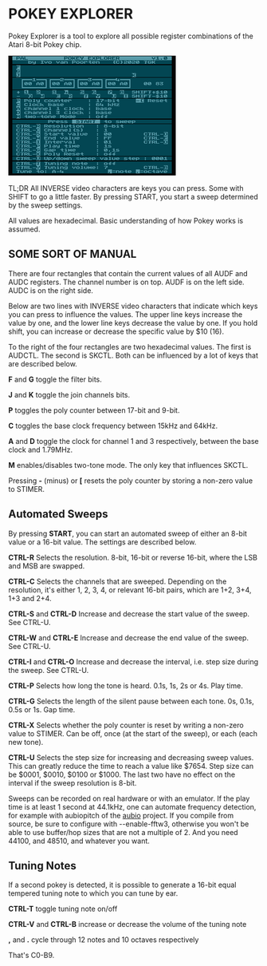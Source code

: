 POKEY EXPLORER
==============

Pokey Explorer is a tool to explore all possible register combinations of the Atari 8-bit Pokey chip.

![Default Screen](default-screen.png)

TL;DR All INVERSE video characters are keys you can press. Some with SHIFT to go a little faster. By pressing START, you start a sweep determined by the sweep settings.


All values are hexadecimal. Basic understanding of how Pokey works is assumed.


SOME SORT OF MANUAL
-------------------

There are four rectangles that contain the current values of all AUDF and AUDC registers. The channel number is on top. AUDF is on the left side. AUDC is on the right side.

Below are two lines with INVERSE video characters that indicate which keys you can press to influence the values. The upper line keys increase the value by one, and the lower line keys decrease the value by one. If you hold shift, you can increase or decrease the specific value by $10 (16).

To the right of the four rectangles are two hexadecimal values. The first is AUDCTL. The second is SKCTL. Both can be influenced by a lot of keys that are described below.

**F** and **G** toggle the filter bits.

**J** and **K** toggle the join channels bits.

**P** toggles the poly counter between 17-bit and 9-bit.

**C** toggles the base clock frequency between 15kHz and 64kHz.

**A** and **D** toggle the clock for channel 1 and 3 respectively, between the base clock and 1.79MHz.

**M** enables/disables two-tone mode. The only key that influences SKCTL.

Pressing **-** (minus) or **\[** resets the poly counter by storing a non-zero value to STIMER.


Automated Sweeps
----------------

By pressing **START**, you can start an automated sweep of either an 8-bit value or a 16-bit value. The settings are described below.

**CTRL-R** Selects the resolution. 8-bit, 16-bit or reverse 16-bit, where the LSB and MSB are swapped.

**CTRL-C** Selects the channels that are sweeped. Depending on the resolution, it's either 1, 2, 3, 4, or relevant 16-bit pairs, which are 1+2, 3+4, 1+3 and 2+4.

**CTRL-S** and **CTRL-D** Increase and decrease the start value of the sweep. See CTRL-U.

**CTRL-W** and **CTRL-E** Increase and decrease the end value of the sweep. See CTRL-U.

**CTRL-I** and **CTRL-O** Increase and decrease the interval, i.e. step size during the sweep. See CTRL-U.

**CTRL-P** Selects how long the tone is heard. 0.1s, 1s, 2s or 4s. Play time.

**CTRL-G** Selects the length of the silent pause between each tone. 0s, 0.1s, 0.5s or 1s. Gap time.

**CTRL-X** Selects whether the poly counter is reset by writing a non-zero value to STIMER. Can be off, once (at the start of the sweep), or each (each new tone).

**CTRL-U** Selects the step size for increasing and decreasing sweep values. This can greatly reduce the time to reach a value like $7654. Step size can be $0001, $0010, $0100 or $1000. The last two have no effect on the interval if the sweep resolution is 8-bit.

Sweeps can be recorded on real hardware or with an emulator. If the play time is at least 1 second at 44.1kHz, one can automate frequency detection, for example with aubiopitch of the [aubio](https://aubio.org/) project. If you compile from source, be sure to configure with --enable-fftw3, otherwise you won't be able to use buffer/hop sizes that are not a multiple of 2. And you need 44100, and 48510, and whatever you want.


Tuning Notes
------------

If a second pokey is detected, it is possible to generate a 16-bit equal tempered tuning note to which you can tune by ear.

**CTRL-T** toggle tuning note on/off

**CTRL-V** and **CTRL-B** increase or decrease the volume of the tuning note

**,** and **.** cycle through 12 notes and 10 octaves respectively

That's C0-B9. 


